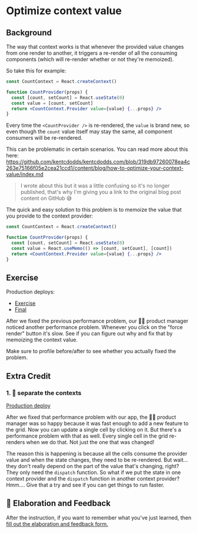 # Optimize context value

## Background

The way that context works is that whenever the provided value changes from one
render to another, it triggers a re-render of all the consuming components
(which will re-render whether or not they're memoized).

So take this for example:

```jsx
const CountContext = React.createContext()

function CountProvider(props) {
  const [count, setCount] = React.useState(0)
  const value = [count, setCount]
  return <CountContext.Provider value={value} {...props} />
}
```

Every time the `<CountProvider />` is re-rendered, the `value` is brand new, so
even though the `count` value itself may stay the same, all component consumers
will be re-rendered.

This can be problematic in certain scenarios. You can read more about this here:
https://github.com/kentcdodds/kentcdodds.com/blob/319db97260078ea4c263e75166f05e2cea21ccd1/content/blog/how-to-optimize-your-context-value/index.md

> I wrote about this but it was a little confusing so it's no longer published,
> that's why I'm giving you a link to the original blog post content on GitHub
> 😅

The quick and easy solution to this problem is to memoize the value that you
provide to the context provider:

```jsx
const CountContext = React.createContext()

function CountProvider(props) {
  const [count, setCount] = React.useState(0)
  const value = React.useMemo(() => [count, setCount], [count])
  return <CountContext.Provider value={value} {...props} />
}
```

## Exercise

Production deploys:

- [Exercise](https://react-performance.netlify.app/isolated/exercise/05.js)
- [Final](https://react-performance.netlify.app/isolated/final/05.js)

After we fixed the previous performance problem, our 👨‍💼 product manager noticed
another performance problem. Whenever you click on the "force render" button
it's slow. See if you can figure out why and fix that by memoizing the context
value.

Make sure to profile before/after to see whether you actually fixed the problem.

## Extra Credit

### 1. 💯 separate the contexts

[Production deploy](https://react-performance.netlify.app/isolated/final/05.extra-1.js)

After we fixed that performance problem with our app, the 👨‍💼 product manager was
so happy because it was fast enough to add a new feature to the grid. Now you
can update a single cell by clicking on it. But there's a performance problem
with that as well. Every single cell in the grid re-renders when we do that. Not
just the one that was changed!

The reason this is happening is because all the cells consume the provider value
and when the state changes, they need to be re-rendered. But wait... they don't
really depend on the part of the value that's changing, right? They only need
the `dispatch` function. So what if we put the state in one context provider and
the `dispatch` function in another context provider? Hmm.... Give that a try and
see if you can get things to run faster.

## 🦉 Elaboration and Feedback

<div>
<span>After the instruction, if you want to remember what you've just learned, then </span>
<a rel="noopener noreferrer" target="_blank" href="https://ws.kcd.im/?ws=React%20Performance%20%E2%9A%A1&e=05%3A%20Optimize%20context%20value&em=">
  fill out the elaboration and feedback form.
</a>
</div>
